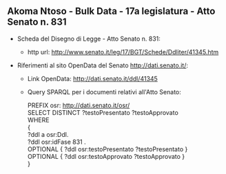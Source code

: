 ## Akoma Ntoso - Bulk Data - 17a legislatura - Atto Senato n. 831 ##

* Scheda del Disegno di Legge - Atto Senato n. 831:
	* http url: http://www.senato.it/leg/17/BGT/Schede/Ddliter/41345.htm

* Riferimenti al sito OpenData del Senato http://dati.senato.it/:
	* Link OpenData: http://dati.senato.it/ddl/41345
	* Query SPARQL per i documenti relativi all'Atto Senato:

        PREFIX osr: <http://dati.senato.it/osr/>  
		SELECT DISTINCT ?testoPresentato ?testoApprovato  
		WHERE  
		{  
		    ?ddl a osr:Ddl.  
		    ?ddl osr:idFase 831 .  
		    OPTIONAL { ?ddl osr:testoPresentato ?testoPresentato }  
		    OPTIONAL { ?ddl osr:testoApprovato ?testoApprovato }  
		}
		